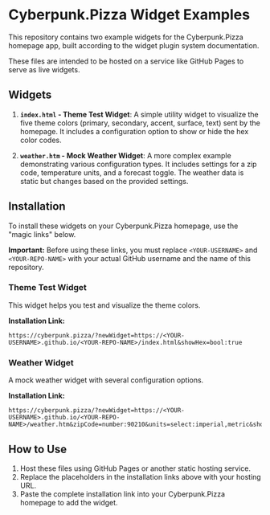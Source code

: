 # Cyberpunk.Pizza Widget Examples

This repository contains two example widgets for the Cyberpunk.Pizza homepage app, built according to the widget plugin system documentation.

These files are intended to be hosted on a service like GitHub Pages to serve as live widgets.

## Widgets

1.  **`index.html` - Theme Test Widget**: A simple utility widget to visualize the five theme colors (primary, secondary, accent, surface, text) sent by the homepage. It includes a configuration option to show or hide the hex color codes.

2.  **`weather.htm` - Mock Weather Widget**: A more complex example demonstrating various configuration types. It includes settings for a zip code, temperature units, and a forecast toggle. The weather data is static but changes based on the provided settings.

## Installation

To install these widgets on your Cyberpunk.Pizza homepage, use the "magic links" below.

**Important:** Before using these links, you must replace `<YOUR-USERNAME>` and `<YOUR-REPO-NAME>` with your actual GitHub username and the name of this repository.

### Theme Test Widget

This widget helps you test and visualize the theme colors.

**Installation Link:**
```
https://cyberpunk.pizza/?newWidget=https://<YOUR-USERNAME>.github.io/<YOUR-REPO-NAME>/index.html&showHex=bool:true
```

### Weather Widget

A mock weather widget with several configuration options.

**Installation Link:**
```
https://cyberpunk.pizza/?newWidget=https://<YOUR-USERNAME>.github.io/<YOUR-REPO-NAME>/weather.htm&zipCode=number:90210&units=select:imperial,metric&showForecast=bool:true
```

## How to Use

1.  Host these files using GitHub Pages or another static hosting service.
2.  Replace the placeholders in the installation links above with your hosting URL.
3.  Paste the complete installation link into your Cyberpunk.Pizza homepage to add the widget.